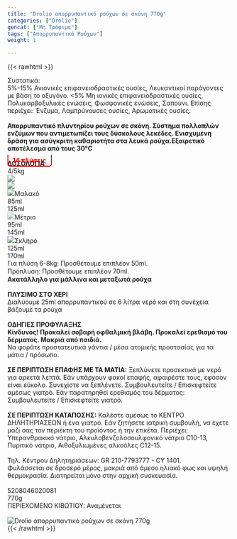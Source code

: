 ```yaml
---
title: "Drolio απορρυπαντικό ρούχων σε σκόνη 770g"
categories: ["Drolio"]
gencat: ["Μη Τρόφιμα"]
tags: ["Απορρυπαντικά Ρούχων"]
weight: 1

---
```

{{< rawhtml >}}

<div class="sload136"><div class="product"><div id="sistatika">Συστατικά:</div><div class="alltext">5%-15% Ανιονικές επιφανειοδραστικές ουσίες, Λευκαντικοί παράγοντες με βάση το οξυγόνο. &lt;5% Μη ιονικές επιφανειοδραστικές ουσίες, Πολυκαρβοξυλικές ενώσεις, Φωσφονικές ενώσεις, Σαπούνι. Επίσης περιέχει: Ένζυμα, Λαμπρύνουσες ουσίες, Αρωματικές ουσίες.<br><br><strong>Απορρυπαντικό πλυντηρίου ρούχων σε σκόνη. Σύστημα πολλαπλών ενζύμων που αντιμετωπίζει τους δύσκολους λεκέδες. Ενισχυμένη δράση για ασύγκριτη καθαριοτήτα στα λευκά ρούχα.Εξαιρετικό αποτέλεσμα από τους 30°C</strong><br><b style="padding:4px 10px;color:red;border-bottom:2px solid red;border-left:2px solid red;border-right:2px solid red;position:relative;top:10px;border-radius:0 0 6px 6px">14 πλύσεις</b></div><div class="wtab"><div class="whead"><strong>ΔΟΣΟΛΟΓΙΑ</strong></div><div class="wtab2"><div>4/5kg</div><div><img src="/media/icons/blou2.png"></div><div><img src="/media/icons/blou3.png"></div></div><div class="wtab3"><div><img src="/media/icons/drop.png">Μαλακό</div><div>85ml</div><div>125ml</div></div><div class="wtab3"><div><img style="opacity:.7" src="/media/icons/drop.png">Μέτριο</div><div>95ml</div><div>145ml</div></div><div class="wtab3"><div><img src="/media/icons/drop.png">Σκληρό</div><div>125ml</div><div>170ml</div></div><div class="whead" style="border-bottom:1px solid #fff">Για πλύση 6-8kg: Προσθέτουμε επιπλέον 50ml.</div><div class="whead" style="border-bottom:1px solid #fff">Πρόπλυση: Προσθέτουμε επιπλέον 70ml.</div><div class="sfff sp1015 stcenter stred"><strong>Ακατάλληλο για μάλλινα και μεταξωτά ρούχα</strong></div></div><div class="keno">&nbsp;</div><div class="sored stfff stcenter sp1015"><strong>ΠΛΥΣΙΜO ΣΤO ΧΕΡΙ</strong></div><div class="seee sp15 stcenter">Διαλύουμε 25ml απορρυπαντικού σε 6 λίτρα νερό και στη συνέχεια βάζουμε τα ρούχα</div><div class="keno">&nbsp;</div><div class="sred sp1015 stcenter"><strong>ΟΔΗΓΙΕΣ ΠΡΟΦΥΛΑΞΗΣ</strong></div><div class="all2"><strong>Κίνδυνος! Προκαλεί σοβαρή οφθαλμική βλάβη. Προκαλεί ερεθισμό του δέρματος. Μακριά από παιδιά.</strong><br>Να φοράτε προστατευτικά γάντια / μέσα ατομικής προστασίας για τα μάτια / πρόσωπο.<br><br><strong>ΣΕ ΠΕΡΙΠΤΩΣΗ ΕΠΑΦΗΣ ΜΕ ΤΑ ΜΑΤΙΑ:</strong> Ξεπλύνετε προσεκτικά με νερό για αρκετά λεπτά. Εάν υπάρχουν φακοί επαφής, αφαιρέστε τους, εφόσον είναι εύκολο. Συνεχίστε να ξεπλένετε. Συμβουλευτείτε / Επισκεφτείτε αμέσως γιατρό. Εάν παρατηρηθεί ερεθισμός του δέρματος: Συμβουλευτείτε / Επισκεφτείτε γιατρό.<br><br><strong>ΣΕ ΠΕΡΙΠΤΩΣΗ ΚΑΤΑΠΟΣΗΣ:</strong> Καλέστε αμέσως το ΚΕΝΤΡΟ ΔΗΛΗΤΗΡΙΑΣΕΩΝ ή ένα γιατρό. Εάν ζητήσετε ιατρική συμβουλή, να έχετε μαζί σας τον περιέκτη του προϊόντος ή την ετικέτα. Περιέχει: Υπερανθρακικό νάτριο, Αλκυλοβενζολοσουλφονικό νάτριο C10-13, Πυριτικό νάτριο, Αιθοξυλιωμένες αλκοόλες C12-15.<br><br>Τηλ. Κέντρου Δηλητηριάσεων: GR 210-7793777 - CY 1401.<br>Φυλάσσεται σε δροσερό μέρος, μακριά από άμεσο ηλιακό φως και υψηλή θερμοκρασία. Διατηρείται μόνο στην αρχική συσκευασία.<br><br><img src="/media/icons/danger1.png" style="max-width:199px;display:flex;margin:auto" alt=""></div><div class="keno"></div><div id="barcode"><div id="barimage1"></div><span id="bartext">5208046020081</span></div><div id="varos"><div id="varosimage1"></div><span id="varostext">770g</span></div><div id="kivotio">ΠΕΡΙΕΧΟΜΕΝΟ ΚΙΒΩΤΙΟΥ:&nbsp;Αναμένεται</div><style>.wtab2 div,.wtab3 div{width:25%}</style><br><div class="pimg"><img alt="Drolio απορρυπαντικό ρούχων σε σκόνη 770g" title="Drolio απορρυπαντικό ρούχων σε σκόνη 770g" src="/media/images/drolio-aporrypantiko-rouxwn-se-skonh-770g.jpg"></div></div></div>
{{< /rawhtml >}}


